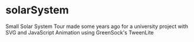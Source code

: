 # solarSystem
Small Solar System Tour made some years ago for a university project with SVG and JavaScript Animation using GreenSock's TweenLite
